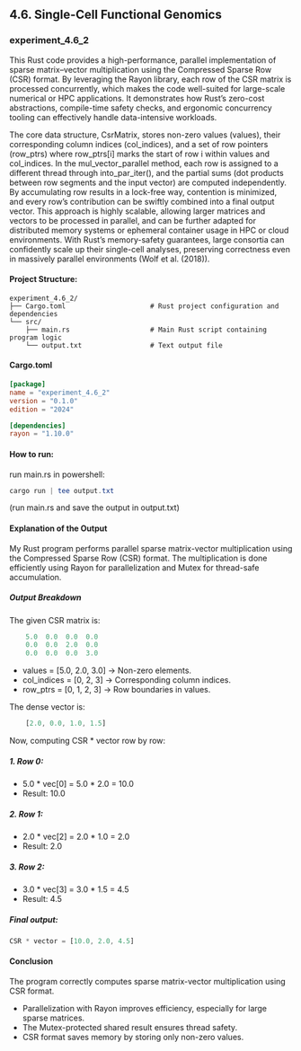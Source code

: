 ## 4.6. Single-Cell Functional Genomics

### experiment_4.6_2

This Rust code provides a high-performance, parallel implementation of sparse matrix–vector multiplication using the Compressed Sparse Row (CSR) format. By leveraging the Rayon library, each row of the CSR matrix is processed concurrently, which makes the code well-suited for large-scale numerical or HPC applications. It demonstrates how Rust’s zero-cost abstractions, compile-time safety checks, and ergonomic concurrency tooling can effectively handle data-intensive workloads.

The core data structure, CsrMatrix, stores non-zero values (values), their corresponding column indices (col_indices), and a set of row pointers (row_ptrs) where row_ptrs[i] marks the start of row i within values and col_indices. In the mul_vector_parallel method, each row is assigned to a different thread through into_par_iter(), and the partial sums (dot products between row segments and the input vector) are computed independently. By accumulating row results in a lock-free way, contention is minimized, and every row’s contribution can be swiftly combined into a final output vector. This approach is highly scalable, allowing larger matrices and vectors to be processed in parallel, and can be further adapted for distributed memory systems or ephemeral container usage in HPC or cloud environments. With Rust’s memory-safety guarantees, large consortia can confidently scale up their single-cell analyses, preserving correctness even in massively parallel environments (Wolf et al. (2018)).

#### Project Structure:

```plaintext
experiment_4.6_2/
├── Cargo.toml                     # Rust project configuration and dependencies
└── src/
    ├── main.rs                    # Main Rust script containing program logic
    └── output.txt                 # Text output file
```

#### Cargo.toml

```toml
[package]
name = "experiment_4.6_2"
version = "0.1.0"
edition = "2024"

[dependencies]
rayon = "1.10.0"
```

#### How to run:

run main.rs in powershell:

```powershell
cargo run | tee output.txt
```

(run main.rs and save the output in output.txt)


#### Explanation of the Output
My Rust program performs parallel sparse matrix-vector multiplication using the Compressed Sparse Row (CSR) format. The multiplication is done efficiently using Rayon for parallelization and Mutex for thread-safe accumulation.

##### Output Breakdown
The given CSR matrix is:

```rust
    5.0  0.0  0.0  0.0  
    0.0  0.0  2.0  0.0  
    0.0  0.0  0.0  3.0
```
  
* values = [5.0, 2.0, 3.0] → Non-zero elements.
* col_indices = [0, 2, 3] → Corresponding column indices.
* row_ptrs = [0, 1, 2, 3] → Row boundaries in values.

The dense vector is:

```rust
    [2.0, 0.0, 1.0, 1.5]
```

Now, computing CSR * vector row by row:

##### 1. Row 0:

* 5.0 * vec[0] = 5.0 * 2.0 = 10.0
* Result: 10.0

##### 2. Row 1:

* 2.0 * vec[2] = 2.0 * 1.0 = 2.0
* Result: 2.0

##### 3. Row 2:

* 3.0 * vec[3] = 3.0 * 1.5 = 4.5
* Result: 4.5

##### Final output:

```rust
CSR * vector = [10.0, 2.0, 4.5]
```

#### Conclusion
The program correctly computes sparse matrix-vector multiplication using CSR format.

* Parallelization with Rayon improves efficiency, especially for large sparse matrices.
* The Mutex-protected shared result ensures thread safety.
* CSR format saves memory by storing only non-zero values.


